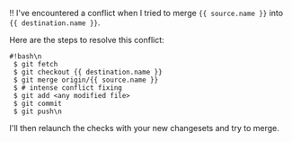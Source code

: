:bangbang: I've encountered a conflict when I tried to merge
`{{ source.name }}` into `{{ destination.name }}`.


Here are the steps to resolve this conflict:

```
#!bash\n
 $ git fetch
 $ git checkout {{ destination.name }}
 $ git merge origin/{{ source.name }}
 $ # intense conflict fixing
 $ git add <any modified file>
 $ git commit
 $ git push\n
```
I'll then relaunch the checks with your new changesets and try to merge.
